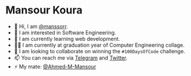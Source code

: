 # Mansour Koura


- 👋 Hi, I am [@manssorr][GitHub].
- 👀 I am interested in Software Engineering.
- 🌱 I am currently learning web development.
- 🧑‍💻 I am currently at graduation year of Computer Engineering collage.
- 💞️ I am looking to collaborate on winning the `#100DaysOfCode` challenge.
- 📫 You can reach me via [Telegram] and [Twitter].
- ⚡ My mate: [@Ahmed-M-Mansour][Mans]

[GitHub]: https://github.com/manssorr
[Twitter]: https://twitter.com/KouraCoding
[Telegram]: https://t.me/Man_ssorr
[Mans]: https://github.com/Ahmed-M-Mansour
